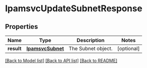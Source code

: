 # IpamsvcUpdateSubnetResponse

## Properties
Name | Type | Description | Notes
------------ | ------------- | ------------- | -------------
**result** | [**IpamsvcSubnet**](IpamsvcSubnet.md) | The Subnet object. | [optional] 

[[Back to Model list]](../README.md#documentation-for-models) [[Back to API list]](../README.md#documentation-for-api-endpoints) [[Back to README]](../README.md)


